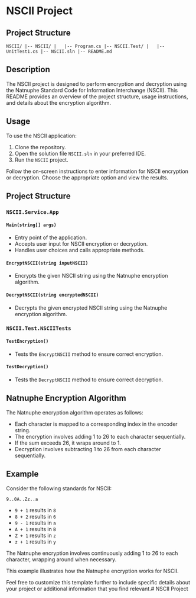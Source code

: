 # NSCII Project

## Project Structure

`NSCII/
|-- NSCII/
|   |-- Program.cs
|-- NSCII.Test/
|   |-- UnitTest1.cs
|-- NSCII.sln
|-- README.md` 

## Description

The NSCII project is designed to perform encryption and decryption using the Natnuphe Standard Code for Information Interchange (NSCII). This README provides an overview of the project structure, usage instructions, and details about the encryption algorithm.

## Usage

To use the NSCII application:

1.  Clone the repository.
2.  Open the solution file `NSCII.sln` in your preferred IDE.
3.  Run the `NSCII` project.

Follow the on-screen instructions to enter information for NSCII encryption or decryption. Choose the appropriate option and view the results.

## Project Structure

### `NSCII.Service.App`

#### `Main(string[] args)`

-   Entry point of the application.
-   Accepts user input for NSCII encryption or decryption.
-   Handles user choices and calls appropriate methods.

#### `EncryptNSCII(string inputNSCII)`

-   Encrypts the given NSCII string using the Natnuphe encryption algorithm.

#### `DecryptNSCII(string encryptedNSCII)`

-   Decrypts the given encrypted NSCII string using the Natnuphe encryption algorithm.

### `NSCII.Test.NSCIITests`

#### `TestEncryption()`

-   Tests the `EncryptNSCII` method to ensure correct encryption.

#### `TestDecryption()`

-   Tests the `DecryptNSCII` method to ensure correct decryption.

## Natnuphe Encryption Algorithm

The Natnuphe encryption algorithm operates as follows:

-   Each character is mapped to a corresponding index in the encoder string.
-   The encryption involves adding 1 to 26 to each character sequentially.
-   If the sum exceeds 26, it wraps around to 1.
-   Decryption involves subtracting 1 to 26 from each character sequentially.

## Example

Consider the following standards for NSCII:

`9..0A..Zz..a` 


-   `9 + 1` results in `8`
-   `8 + 2` results in `6`
-   `9 - 1` results in `a`
-   `A + 1` results in `B`
-   `Z + 1` results in `z`
-   `z + 1` results in `y`

The Natnuphe encryption involves continuously adding 1 to 26 to each character, wrapping around when necessary.

This example illustrates how the Natnuphe encryption works for NSCII.

Feel free to customize this template further to include specific details about your project or additional information that you find relevant.# NSCII Project